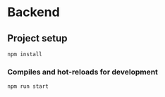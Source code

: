 # Backend

## Project setup
```
npm install
```

### Compiles and hot-reloads for development
```
npm run start
